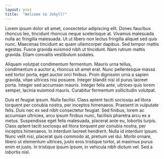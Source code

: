 ```yaml
---
layout: post
title:  "Welcome to Jekyll!"
---
```

Lorem ipsum dolor sit amet, consectetur adipiscing elit. Donec faucibus rhoncus leo, tincidunt rhoncus neque scelerisque at. Vivamus malesuada nulla ac fringilla malesuada. Ut ut libero non lectus fringilla aliquet sed quis nunc. Maecenas tincidunt ac quam ullamcorper dapibus. Sed tempor mattis egestas. Fusce gravida euismod nibh ut tincidunt. Nam rutrum mattis gravida. Etiam convallis vestibulum sodales.

Aliquam volutpat condimentum fermentum. Mauris urna tellus, condimentum a auctor a, rhoncus sit amet erat. Nunc pellentesque massa sed tortor porta, eget auctor orci finibus. Proin dignissim urna a sapien gravida, vitae ultrices nisi posuere. Integer blandit nisi id purus laoreet porta. Integer sed accumsan mauris. Integer felis ante, ultrices quis lorem semper, lacinia euismod mauris. Curabitur fermentum sollicitudin volutpat.

Duis et feugiat ipsum. Nulla facilisi. Class aptent taciti sociosqu ad litora torquent per conubia nostra, per inceptos himenaeos. Praesent in vulputate felis. Duis nec ex sed nibh consectetur feugiat. Sed finibus, lorem ac accumsan ultricies, arcu ipsum finibus nunc, facilisis pharetra arcu ex a metus. Suspendisse eget felis malesuada, placerat ante eu, lobortis turpis. Class aptent taciti sociosqu ad litora torquent per conubia nostra, per inceptos himenaeos. In interdum laoreet hendrerit. Nulla id interdum ipsum. Nunc velit nisi, placerat quis commodo at, pretium vel dui. Morbi ornare, libero ut elementum ultrices, justo eros tristique tortor, at maximus purus enim et justo. In tristique ipsum ipsum, in vehicula nibh dictum vel. Sed a lobortis nisl.
